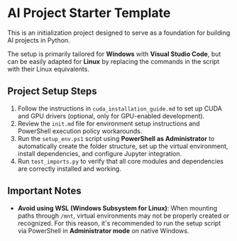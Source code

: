 # AI Project Starter Template

This is an initialization project designed to serve as a foundation for building AI projects in Python.

The setup is primarily tailored for **Windows** with **Visual Studio Code**, but can be easily adapted for **Linux** by replacing the commands in the script with their Linux equivalents.

## Project Setup Steps

1. Follow the instructions in `cuda_installation_guide.md` to set up CUDA and GPU drivers (optional, only for GPU-enabled development).
2. Review the `init.md` file for environment setup instructions and PowerShell execution policy workarounds.
3. Run the `setup_env.ps1` script using **PowerShell as Administrator** to automatically create the folder structure, set up the virtual environment, install dependencies, and configure Jupyter integration.
4. Run `test_imports.py` to verify that all core modules and dependencies are correctly installed and working.

## Important Notes

- **Avoid using WSL (Windows Subsystem for Linux)**: When mounting paths through `/mnt`, virtual environments may not be properly created or recognized. For this reason, it's recommended to run the setup script via PowerShell in **Administrator mode** on native Windows.